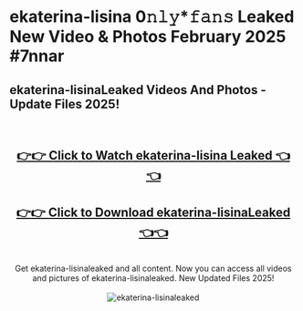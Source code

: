 # ekaterina-lisina 0𝚗𝚕𝚢*𝚏𝚊𝚗𝚜 Leaked New Video & Photos February 2025 #7nnar

<h2>ekaterina-lisinaLeaked Videos And Photos - Update Files 2025!</h2>
<br>
<div align="center">
<h2><a href="https://mediaupload.pro?title=ekaterina-lisina&ref=11F" rel="nofollow">👉👉 Click to Watch ekaterina-lisina Leaked 👈👈</a></h2>
<h2><a href="https://mediaupload.pro?title=ekaterina-lisina&ref=11F" rel="nofollow">👉👉 Click to Download ekaterina-lisinaLeaked 👈👈</a></h2>
<br>
Get ekaterina-lisinaleaked and all content. Now you can access all videos and pictures of ekaterina-lisinaleaked. New Updated Files 2025!
<br>
<br>
<a href="https://mediaupload.pro?title=ekaterina-lisina&ref=11F" rel="nofollow" data-target="animated-image.originalLink"><img src="https://i.ibb.co/Gkj2r4b/banner.png" alt="ekaterina-lisinaleaked" style="max-width: 100%; display: inline-block;" data-target="animated-image.originalImage"></a>
</div>
<br>

